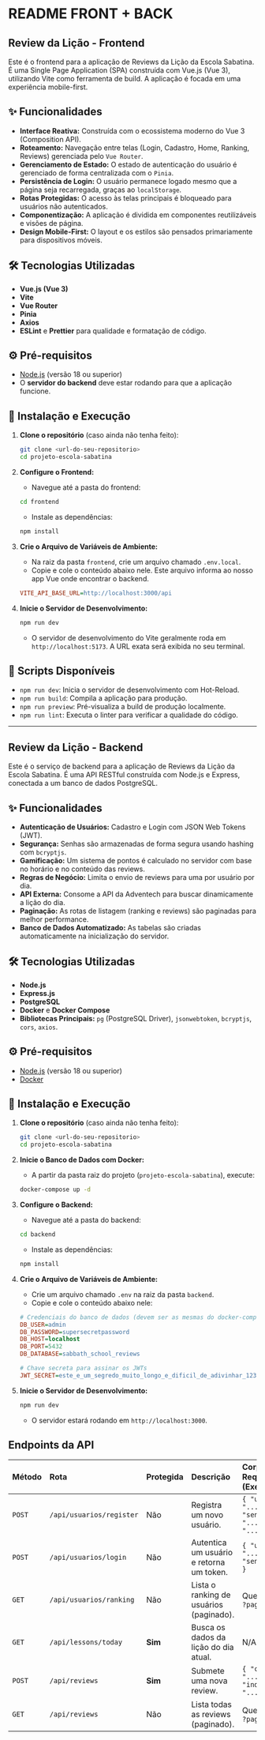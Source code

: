 # README FRONT + BACK

## Review da Lição - Frontend

Este é o frontend para a aplicação de Reviews da Lição da Escola Sabatina. É uma Single Page Application (SPA) construída com Vue.js (Vue 3), utilizando Vite como ferramenta de build. A aplicação é focada em uma experiência mobile-first.

## ✨ Funcionalidades

-   **Interface Reativa:** Construída com o ecossistema moderno do Vue 3 (Composition API).
-   **Roteamento:** Navegação entre telas (Login, Cadastro, Home, Ranking, Reviews) gerenciada pelo `Vue Router`.
-   **Gerenciamento de Estado:** O estado de autenticação do usuário é gerenciado de forma centralizada com o `Pinia`.
-   **Persistência de Login:** O usuário permanece logado mesmo que a página seja recarregada, graças ao `localStorage`.
-   **Rotas Protegidas:** O acesso às telas principais é bloqueado para usuários não autenticados.
-   **Componentização:** A aplicação é dividida em componentes reutilizáveis e visões de página.
-   **Design Mobile-First:** O layout e os estilos são pensados primariamente para dispositivos móveis.

## 🛠️ Tecnologias Utilizadas

-   **Vue.js (Vue 3)**
-   **Vite**
-   **Vue Router**
-   **Pinia**
-   **Axios**
-   **ESLint** e **Prettier** para qualidade e formatação de código.

## ⚙️ Pré-requisitos

-   [Node.js](https://nodejs.org/) (versão 18 ou superior)
-   O **servidor do backend** deve estar rodando para que a aplicação funcione.

## 🚀 Instalação e Execução

1.  **Clone o repositório** (caso ainda não tenha feito):
    ```bash
    git clone <url-do-seu-repositorio>
    cd projeto-escola-sabatina
    ```

2.  **Configure o Frontend:**
    * Navegue até a pasta do frontend:
    ```bash
    cd frontend
    ```
    * Instale as dependências:
    ```bash
    npm install
    ```

3.  **Crie o Arquivo de Variáveis de Ambiente:**
    * Na raiz da pasta `frontend`, crie um arquivo chamado `.env.local`.
    * Copie e cole o conteúdo abaixo nele. Este arquivo informa ao nosso app Vue onde encontrar o backend.
    ```ini
    VITE_API_BASE_URL=http://localhost:3000/api
    ```

4.  **Inicie o Servidor de Desenvolvimento:**
    ```bash
    npm run dev
    ```
    * O servidor de desenvolvimento do Vite geralmente roda em `http://localhost:5173`. A URL exata será exibida no seu terminal.

## 📜 Scripts Disponíveis

-   `npm run dev`: Inicia o servidor de desenvolvimento com Hot-Reload.
-   `npm run build`: Compila a aplicação para produção.
-   `npm run preview`: Pré-visualiza a build de produção localmente.
-   `npm run lint`: Executa o linter para verificar a qualidade do código.

-----------------------------------------------------------------------

## Review da Lição - Backend

Este é o serviço de backend para a aplicação de Reviews da Lição da Escola Sabatina. É uma API RESTful construída com Node.js e Express, conectada a um banco de dados PostgreSQL.

## ✨ Funcionalidades

-   **Autenticação de Usuários:** Cadastro e Login com JSON Web Tokens (JWT).
-   **Segurança:** Senhas são armazenadas de forma segura usando hashing com `bcryptjs`.
-   **Gamificação:** Um sistema de pontos é calculado no servidor com base no horário e no conteúdo das reviews.
-   **Regras de Negócio:** Limita o envio de reviews para uma por usuário por dia.
-   **API Externa:** Consome a API da Adventech para buscar dinamicamente a lição do dia.
-   **Paginação:** As rotas de listagem (ranking e reviews) são paginadas para melhor performance.
-   **Banco de Dados Automatizado:** As tabelas são criadas automaticamente na inicialização do servidor.

## 🛠️ Tecnologias Utilizadas

-   **Node.js**
-   **Express.js**
-   **PostgreSQL**
-   **Docker** e **Docker Compose**
-   **Bibliotecas Principais:** `pg` (PostgreSQL Driver), `jsonwebtoken`, `bcryptjs`, `cors`, `axios`.

## ⚙️ Pré-requisitos

-   [Node.js](https://nodejs.org/) (versão 18 ou superior)
-   [Docker](https://www.docker.com/products/docker-desktop/)

## 🚀 Instalação e Execução

1.  **Clone o repositório** (caso ainda não tenha feito):
    ```bash
    git clone <url-do-seu-repositorio>
    cd projeto-escola-sabatina
    ```

2.  **Inicie o Banco de Dados com Docker:**
    * A partir da pasta raiz do projeto (`projeto-escola-sabatina`), execute:
    ```bash
    docker-compose up -d
    ```

3.  **Configure o Backend:**
    * Navegue até a pasta do backend:
    ```bash
    cd backend
    ```
    * Instale as dependências:
    ```bash
    npm install
    ```

4.  **Crie o Arquivo de Variáveis de Ambiente:**
    * Crie um arquivo chamado `.env` na raiz da pasta `backend`.
    * Copie e cole o conteúdo abaixo nele:
    ```ini
    # Credenciais do banco de dados (devem ser as mesmas do docker-compose.yml)
    DB_USER=admin
    DB_PASSWORD=supersecretpassword
    DB_HOST=localhost
    DB_PORT=5432
    DB_DATABASE=sabbath_school_reviews

    # Chave secreta para assinar os JWTs
    JWT_SECRET=este_e_um_segredo_muito_longo_e_dificil_de_adivinhar_12345
    ```

5.  **Inicie o Servidor de Desenvolvimento:**
    ```bash
    npm run dev
    ```
    * O servidor estará rodando em `http://localhost:3000`.

## Endpoints da API

| Método | Rota                     | Protegida | Descrição                               | Corpo da Requisição (Exemplo)                                    |
| :----- | :----------------------- | :-------- | :-------------------------------------- | :--------------------------------------------------------------- |
| `POST` | `/api/usuarios/register` | Não       | Registra um novo usuário.               | `{ "usuario": "...", "senha": "...", "pais": "...", ... }`        |
| `POST` | `/api/usuarios/login`    | Não       | Autentica um usuário e retorna um token.  | `{ "usuario": "...", "senha": "..." }`                             |
| `GET`  | `/api/usuarios/ranking`  | Não       | Lista o ranking de usuários (paginado).   | Query Params: `?page=1`                                          |
| `GET`  | `/api/lessons/today`     | **Sim** | Busca os dados da lição do dia atual.     | N/A                                                              |
| `POST` | `/api/reviews`           | **Sim** | Submete uma nova review.                | `{ "conteudo": "...", "indiceLicao": "..." }`                   |
| `GET`  | `/api/reviews`           | Não       | Lista todas as reviews (paginado).      | Query Params: `?page=1`                                          |

